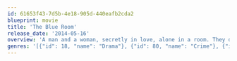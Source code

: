 ```yaml
---
id: 61653f43-7d5b-4e18-905d-440eafb2cda2
blueprint: movie
title: 'The Blue Room'
release_date: '2014-05-16'
overview: 'A man and a woman, secretly in love, alone in a room. They desire each other, want each other, and even bite each other. In the afterglow, they share a few sweet nothings. At least the man seemed to believe they were nothing. Now under investigation by the police and the courts, what is he accused of?'
genres: '[{"id": 18, "name": "Drama"}, {"id": 80, "name": "Crime"}, {"id": 53, "name": "Thriller"}]'
---
```

